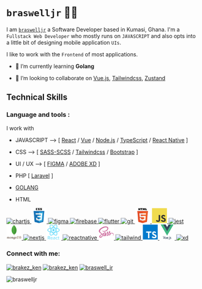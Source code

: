 # `braswelljr` 👨‍🚒

I am [`braswelljr`](https://braswelljr.vercel.app/) a Software Developer based in Kumasi, Ghana. I'm a `Fullstack Web Developer` who mostly runs on `JAVASCRIPT` and also opts into a little bit of designing mobile application `UIs`.

I like to work with the `Frontend` of most applications.

- 🌱 I’m currently learning **Golang**

- 👯 I’m looking to collaborate on [Vue.js](https://vuejs.org/), [Tailwindcss](https://tailwindcss.com), [Zustand](https://github.com/pmndrs/zustand)


## Technical Skills

### Language and tools :

I work with

- JAVASCRIPT --> [ [React](https://reactjs.org/) / [Vue](https://vuejs.org/) / [Node.js](https://nodejs.org/) / [TypeScript](https://www.typescriptlang.org/) / [React Native](https://reactnative.dev/) ]
 
- CSS --> [ [SASS-SCSS](https://sass-lang.com/) / [Tailwindcss](https://tailwindcss.com/) / [Bootstrap](https://getbootstrap.com/) ]
 
- UI / UX --> [ [FIGMA](https://www.figma.com/) / [ADOBE XD](https://www.adobe.com/products/xd.html) ]
 
- PHP [ [Laravel](https://laravel.com/) ]

- [GOLANG](https://go.dev/)

- HTML

<p align="left"> <a href="https://www.chartjs.org" target="_blank"> <img src="https://www.chartjs.org/media/logo-title.svg" alt="chartjs" width="40" height="40"/> </a> <a href="https://www.w3schools.com/css/" target="_blank"> <img src="https://raw.githubusercontent.com/devicons/devicon/master/icons/css3/css3-original-wordmark.svg" alt="css3" width="40" height="40"/> </a> <a href="https://www.figma.com/" target="_blank"> <img src="https://www.vectorlogo.zone/logos/figma/figma-icon.svg" alt="figma" width="40" height="40"/> </a> <a href="https://firebase.google.com/" target="_blank"> <img src="https://www.vectorlogo.zone/logos/firebase/firebase-icon.svg" alt="firebase" width="40" height="40"/> </a> <a href="https://flutter.dev" target="_blank"> <img src="https://www.vectorlogo.zone/logos/flutterio/flutterio-icon.svg" alt="flutter" width="40" height="40"/> </a> <a href="https://git-scm.com/" target="_blank"> <img src="https://www.vectorlogo.zone/logos/git-scm/git-scm-icon.svg" alt="git" width="40" height="40"/> </a> <a href="https://www.w3.org/html/" target="_blank"> <img src="https://raw.githubusercontent.com/devicons/devicon/master/icons/html5/html5-original-wordmark.svg" alt="html5" width="40" height="40"/> </a> <a href="https://developer.mozilla.org/en-US/docs/Web/JavaScript" target="_blank"> <img src="https://raw.githubusercontent.com/devicons/devicon/master/icons/javascript/javascript-original.svg" alt="javascript" width="40" height="40"/> </a> <a href="https://jestjs.io" target="_blank"> <img src="https://www.vectorlogo.zone/logos/jestjsio/jestjsio-icon.svg" alt="jest" width="40" height="40"/> </a> <a href="https://www.mongodb.com/" target="_blank"> <img src="https://raw.githubusercontent.com/devicons/devicon/master/icons/mongodb/mongodb-original-wordmark.svg" alt="mongodb" width="40" height="40"/> </a> <a href="https://nextjs.org/" target="_blank"> <img src="https://cdn.worldvectorlogo.com/logos/nextjs-3.svg" alt="nextjs" width="40" height="40"/> </a> <a href="https://reactjs.org/" target="_blank"> <img src="https://raw.githubusercontent.com/devicons/devicon/master/icons/react/react-original-wordmark.svg" alt="react" width="40" height="40"/> </a> <a href="https://reactnative.dev/" target="_blank"> <img src="https://reactnative.dev/img/header_logo.svg" alt="reactnative" width="40" height="40"/> </a> <a href="https://sass-lang.com" target="_blank"> <img src="https://raw.githubusercontent.com/devicons/devicon/master/icons/sass/sass-original.svg" alt="sass" width="40" height="40"/> </a> <a href="https://tailwindcss.com/" target="_blank"> <img src="https://www.vectorlogo.zone/logos/tailwindcss/tailwindcss-icon.svg" alt="tailwind" width="40" height="40"/> </a> <a href="https://www.typescriptlang.org/" target="_blank"> <img src="https://raw.githubusercontent.com/devicons/devicon/master/icons/typescript/typescript-original.svg" alt="typescript" width="40" height="40"/> </a> <a href="https://vuejs.org/" target="_blank"> <img src="https://raw.githubusercontent.com/devicons/devicon/master/icons/vuejs/vuejs-original-wordmark.svg" alt="vuejs" width="40" height="40"/> </a> <a href="https://www.adobe.com/products/xd.html" target="_blank"> <img src="https://cdn.worldvectorlogo.com/logos/adobe-xd.svg" alt="xd" width="40" height="40"/> </a> </p>


<h3 align="left">Connect with me:</h3>
<p align="left">
<a href="https://dev.to/brakez_ken" target="blank"><img align="center" src="https://cdn.jsdelivr.net/npm/simple-icons@3.0.1/icons/dev-dot-to.svg" alt="brakez_ken" height="30" width="40" /></a>
<a href="https://twitter.com/brakez_ken" target="blank"><img align="center" src="https://raw.githubusercontent.com/rahuldkjain/github-profile-readme-generator/master/src/images/icons/Social/twitter.svg" alt="brakez_ken" height="30" width="40" /></a>
<a href="https://instagram.com/braswell_jr" target="blank"><img align="center" src="https://raw.githubusercontent.com/rahuldkjain/github-profile-readme-generator/master/src/images/icons/Social/instagram.svg" alt="braswell_jr" height="30" width="40" /></a>
</p>


![braswelljr](https://github-readme-stats.vercel.app/api/top-langs?username=braswelljr&show_icons=true&locale=en&theme=dracula&layout=compact)

<!-- ![braswelljr](https://github-readme-streak-stats.herokuapp.com/?user=braswelljr&) -->
